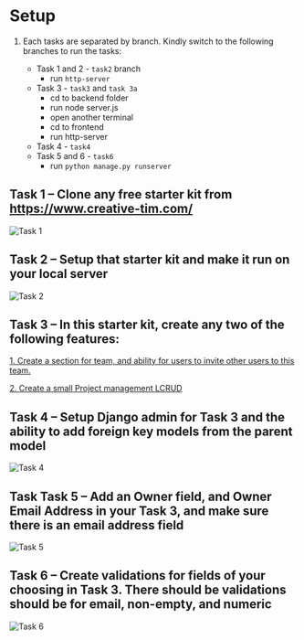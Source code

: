 # Setup

1. Each tasks are separated by branch. Kindly switch to the following branches to run the tasks:

    - Task 1 and 2 - `task2` branch
        - run `http-server`
    - Task 3 - `task3` and `task 3a`
        - cd to backend folder
        - run node server.js
        - open another terminal
        - cd to frontend
        - run http-server
    - Task 4 - `task4`
    - Task 5 and 6 - `task6`
        - run `python manage.py runserver`


##  Task 1 – Clone any free starter kit from https://www.creative-tim.com/

![Task 1](/submissions-lab2/images/task1-chosen-kit.png) 


## Task 2 – Setup that starter kit and make it run on your local server 

![Task 2](/submissions-lab2/images/task2-materialkit.png) 


##   Task 3 – In this starter kit, create any two of the following features:

[ 1. Create a section for team, and ability for users to invite other users to this team.](https://www.loom.com/share/e21f6616598c42bbb0852a9cbe596fad?sid=36e04100-b464-4a1e-8029-a1abb4ebe108)

[ 2. Create a small Project management LCRUD](https://www.loom.com/share/99c347e50aa04ab987afd4a0e06ec683?sid=3aa1ad71-51a0-4430-a75b-54744a39898d)


##  Task 4 – Setup Django admin for Task 3 and the ability to add foreign key models from the parent model 

![Task 4](/submissions-lab2/images/task4-fk-parent.png) 


##  Task Task 5 – Add an Owner field, and Owner Email Address in your Task 3, and make sure there is an email address field 

![Task 5](/submissions-lab2/images/task5-owner-email.png) 


##  Task 6 – Create validations for fields of your choosing in Task 3. There should be validations should be for email, non-empty, and numeric

![Task 6](/submissions-lab2/images/task6-validations.png) 


